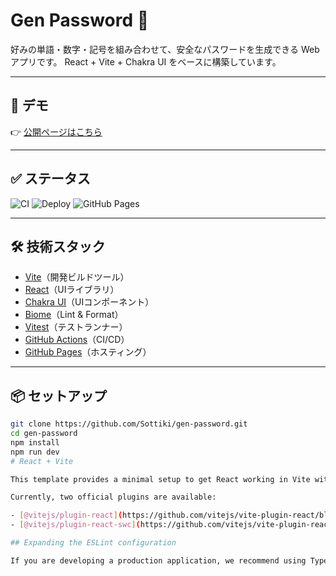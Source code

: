 # Gen Password 🔑

好みの単語・数字・記号を組み合わせて、安全なパスワードを生成できる Web アプリです。
React + Vite + Chakra UI をベースに構築しています。

---

## 🚀 デモ
👉 [公開ページはこちら](https://Sottiki.github.io/gen-password/)

---

## ✅ ステータス

![CI](https://github.com/Sottiki/gen-password/actions/workflows/ci.yml/badge.svg)
![Deploy](https://github.com/Sottiki/gen-password/actions/workflows/deploy.yml/badge.svg)
![GitHub Pages](https://img.shields.io/website?url=https%3A%2F%2FSottiki.github.io%2Fgen-password%2F)

---

## 🛠️ 技術スタック
- [Vite](https://vitejs.dev/)（開発ビルドツール）
- [React](https://react.dev/)（UIライブラリ）
- [Chakra UI](https://chakra-ui.com/)（UIコンポーネント）
- [Biome](https://biomejs.dev/)（Lint & Format）
- [Vitest](https://vitest.dev/)（テストランナー）
- [GitHub Actions](https://docs.github.com/en/actions)（CI/CD）
- [GitHub Pages](https://pages.github.com/)（ホスティング）

---

## 📦 セットアップ

```bash
git clone https://github.com/Sottiki/gen-password.git
cd gen-password
npm install
npm run dev
# React + Vite

This template provides a minimal setup to get React working in Vite with HMR and some ESLint rules.

Currently, two official plugins are available:

- [@vitejs/plugin-react](https://github.com/vitejs/vite-plugin-react/blob/main/packages/plugin-react) uses [Babel](https://babeljs.io/) for Fast Refresh
- [@vitejs/plugin-react-swc](https://github.com/vitejs/vite-plugin-react/blob/main/packages/plugin-react-swc) uses [SWC](https://swc.rs/) for Fast Refresh

## Expanding the ESLint configuration

If you are developing a production application, we recommend using TypeScript with type-aware lint rules enabled. Check out the [TS template](https://github.com/vitejs/vite/tree/main/packages/create-vite/template-react-ts) for information on how to integrate TypeScript and [`typescript-eslint`](https://typescript-eslint.io) in your project.
